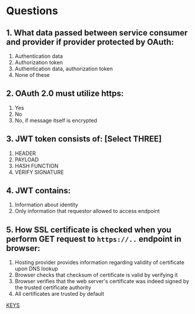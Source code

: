 # Questions

## 1. What data passed between service consumer and provider if provider protected by OAuth:

1) Authentication data
2) Authorization token
3) Authentication data, authorization token
4) None of these

## 2. OAuth 2.0 must utilize https:

1) Yes
2) No
3) No, if message itself is encrypted

## 3. JWT token consists of: [Select THREE]

1) HEADER
2) PAYLOAD
3) HASH FUNCTION
4) VERIFY SIGNATURE

## 4. JWT contains:

1) Information about identity
2) Only information that requestor allowed to access endpoint

## 5. How SSL certificate is checked when you perform GET request to `https://..` endpoint in browser:

1) Hosting provider provides information regarding validity of certificate upon DNS lookup
2) Browser checks that checksum of certificate is valid by verifying it
3) Browser verifies that the web server's certificate was indeed signed by the trusted certificate authority
4) All certificates are trusted by default

[KEYS](https://epam.sharepoint.com/:x:/r/sites/MicroservicesProgram/Shared%20Documents/Keys.xlsx?d=wd46da4aa1b974aac94b63ef2eef6aad1&csf=1&web=1&e=MNz1cv)